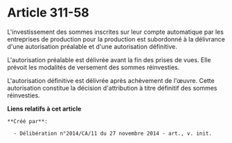 # Article 311-58

L'investissement des sommes inscrites sur leur compte automatique par les entreprises de production pour la production est
subordonné à la délivrance d'une autorisation préalable et d'une autorisation définitive. 

L'autorisation préalable est délivrée avant la fin des prises de vues. Elle prévoit les modalités de versement des sommes
réinvesties. 

L'autorisation définitive est délivrée après achèvement de l'œuvre. Cette autorisation constitue la décision d'attribution à
titre définitif des sommes réinvesties.

**Liens relatifs à cet article**

	**Créé par**:

	  - Délibération n°2014/CA/11 du 27 novembre 2014 - art., v. init.
